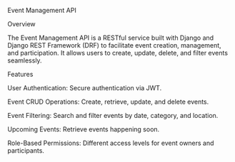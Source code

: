 Event Management API

Overview

The Event Management API is a RESTful service built with Django and Django REST Framework (DRF) to facilitate event creation, management, and participation. It allows users to create, update, delete, and filter events seamlessly.

Features

User Authentication: Secure authentication via JWT.

Event CRUD Operations: Create, retrieve, update, and delete events.

Event Filtering: Search and filter events by date, category, and location.

Upcoming Events: Retrieve events happening soon.

Role-Based Permissions: Different access levels for event owners and participants.
